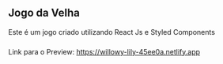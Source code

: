 ## Jogo da Velha

Este é um jogo criado utilizando React Js e Styled Components

###

Link para o Preview: https://willowy-lily-45ee0a.netlify.app
